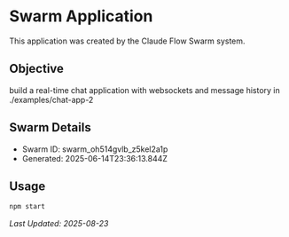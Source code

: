 # Swarm Application

This application was created by the Claude Flow Swarm system.

## Objective
build a real-time chat application with websockets and message history in ./examples/chat-app-2

## Swarm Details
- Swarm ID: swarm_oh514gvlb_z5kel2a1p
- Generated: 2025-06-14T23:36:13.844Z

## Usage

```bash
npm start
```

*Last Updated: 2025-08-23*
